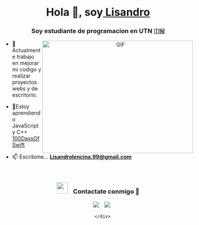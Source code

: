 <h1 align="center">Hola 👋, soy<a href="https://100rabhcsmc.github.io/Me.io/" target="blank">
Lisandro</a></h1>
<h3 align="center">Soy estudiante de programacion en UTN &#127470;&#127475</h3>

<a target="_blank" align="center">
  <img align="right" top="500" height="300" width="400" alt="GIF" src="https://media.giphy.com/media/SWoSkN6DxTszqIKEqv/giphy.gif">
</a>

- 🌱 Actualmente trabajo en mejorar mi codigo y realizar proyectos webs y de escritorio.

- 🤝Estoy aprendiendo JavaScript y C++ <a href="https://github.com/100rabhcsmc/100DaysOfSwift" target="blank">100DaysOfSwift</a>


- 📫 Escribime...  **Lisandrolencina.99@gmail.com**
<br/>
<h3 align="center" > <img src="https://media.giphy.com/media/iY8CRBdQXODJSCERIr/giphy.gif" width="30" height="30" style="margin-right: 10px;"> Contactate conmigo 🤝 </h3>

<p align="center">

 <div align="center"  class="icons-social" style="margin-left: 10px;">
        <a style="margin-left: 10px;"  target="_blank" href="https://www.linkedin.com/in/lisandro-lencina-465798261/">
			<img src="https://img.icons8.com/doodle/40/000000/linkedin--v2.png"></a>
        <a style="margin-left: 10px;" target="_blank" href="https://github.com/xxLich">
		<img src="https://img.icons8.com/doodle/40/000000/github--v1.png"></a>
				
      </div>

</p>

